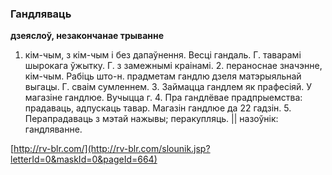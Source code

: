 ### Гандляваць
**дзеяслоў, незакончанае трыванне**

1. кім-чым, з кім-чым і без дапаўнення. Весці гандаль. Г. таварамі шырокага ўжытку. Г. з замежнымі краінамі. 2. пераноснае значэнне, кім-чым. Рабіць што-н. прадметам гандлю дзеля матэрыяльнай выгацы. Г. сваім сумленнем. 3. Займацца гандлем як прафесіяй. У магазіне гандлюе. Вучыцца г. 4. Пра гандлёвае прадпрыемства: прадаваць, адпускаць тавар. Магазін гандлюе да 22 гадзін. 5. Перапрадаваць з мэтай нажывы; перакупляць. || назоўнік: гандляванне.

<a rel="author">[http://rv-blr.com/](http://rv-blr.com/slounik.jsp?letterId=0&maskId=0&pageId=664)</a>
